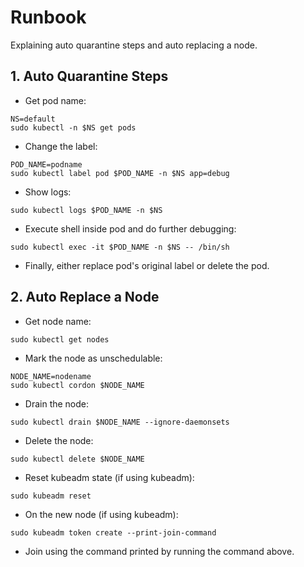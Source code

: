 # Runbook
Explaining auto quarantine steps and auto replacing a node.

## 1. Auto Quarantine Steps

- Get pod name:
```
NS=default
sudo kubectl -n $NS get pods
```
- Change the label:
```
POD_NAME=podname
sudo kubectl label pod $POD_NAME -n $NS app=debug
```
- Show logs:
```
sudo kubectl logs $POD_NAME -n $NS
```
- Execute shell inside pod and do further debugging:
```
sudo kubectl exec -it $POD_NAME -n $NS -- /bin/sh
```

- Finally, either replace pod's original label or delete the pod.
 
 ## 2. Auto Replace a Node

- Get node name:
```
sudo kubectl get nodes
```
- Mark the node as unschedulable:
```
NODE_NAME=nodename
sudo kubectl cordon $NODE_NAME
```

- Drain the node:
```
sudo kubectl drain $NODE_NAME --ignore-daemonsets
```

- Delete the node:
```
sudo kubectl delete $NODE_NAME
```

- Reset kubeadm state (if using kubeadm):
```
sudo kubeadm reset
```
- On the new node (if using kubeadm):
```
sudo kubeadm token create --print-join-command
```

- Join using the command printed by running the command above.